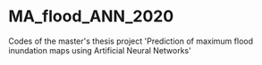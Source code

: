 # MA_flood_ANN_2020
Codes of the master's thesis project 'Prediction of maximum flood inundation maps using Artificial Neural Networks'
